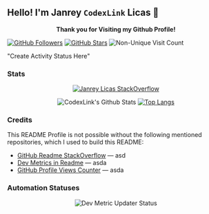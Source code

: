 ## Hello! I'm Janrey `CodexLink` Licas 👋

<div align="center">

**Thank you for Visiting my Github Profile!**

</div>

[![GitHub Followers](https://img.shields.io/github/followers/CodexLink?label=Follow%20Me&style=social)](http://github.com/CodexLink?tab=followers)
[![GitHub Stars](https://img.shields.io/github/stars/CodexLink/CodexLink?style=social)](https://github.com/CodexLink/CodexLink/stargazers)
![Non-Unique Visit Count](https://komarev.com/ghpvc/?username=CodexLink&label=Profile%20Count%20View&color=blueviolet)

"Create Activity Status Here"

<div>

</div>

### Stats

<div align="center">

[![Janrey Licas StackOverflow](https://github-readme-stackoverflow.vercel.app/?userID=5353223&layout=compact)](https://stackoverflow.com/users/5353223/codexlink)

![CodexLink's Github Stats](https://github-readme-stats.vercel.app/api?username=CodexLink&show_icons=true&theme=radical&include_all_commits=true&count_private=true&line_height=21)
[![Top Langs](https://github-readme-stats.vercel.app/api/top-langs/?username=CodexLink&layout=compact&card_width=400)](https://github.com/anuraghazra/github-readme-stats)

<!--START_SECTION:waka-->
<!--END_SECTION:waka-->


<!--START_SECTION:activity-->

</div>

### Credits

This README Profile is not possible without the following mentioned repositories, which I used to build this README:

* [GitHub Readme StackOverflow](https://github.com/omidnikrah/github-readme-stackoverflow) — asd
* [Dev Metrics in Readme](https://github.com/athul/waka-readme) — asda
* [GitHub Profile Views Counter](https://github.com/antonkomarev/github-profile-views-counter) — asda

### Automation Statuses

<div align="center">

![Dev Metric Updater Status](https://github.com/CodexLink/CodexLink/workflows/README%20Dev%20Metric%20Updater/badge.svg)

</div>

